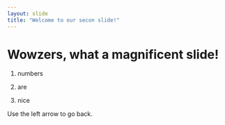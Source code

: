 ```yaml
---
layout: slide
title: "Welcome to our secon slide!"
---
```

# Wowzers, what a magnificent slide!

1. numbers

2. are

3. nice

Use the left arrow to go back.
